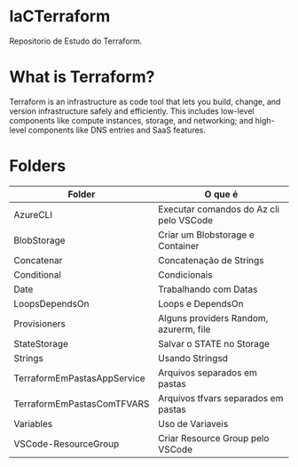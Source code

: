 # IaCTerraform

Repositorio de Estudo do Terraform.


# What is Terraform?
Terraform is an infrastructure as code tool that lets you build, change, and version infrastructure safely and efficiently. This includes low-level components like compute instances, storage, and networking; and high-level components like DNS entries and SaaS features.

# Folders
| Folder  | O que é   |
| ------------ | ------------ |
|AzureCLI| Executar comandos do Az cli pelo VSCode  |
|BlobStorage| Criar um Blobstorage e Container |
|Concatenar| Concatenação de Strings  |
|Conditional| Condicionais  |
|Date| Trabalhando com Datas  |
|LoopsDependsOn| Loops e DependsOn  |
|Provisioners| Alguns providers Random, azurerm, file  |
|StateStorage| Salvar o STATE no Storage  |
|Strings| Usando Stringsd  |
|TerraformEmPastasAppService| Arquivos separados em pastas   |
|TerraformEmPastasComTFVARS| Arquivos tfvars separados em pastas  |
|Variables| Uso de Variaveis  |
|VSCode-ResourceGroup| Criar Resource Group pelo VSCode  |

